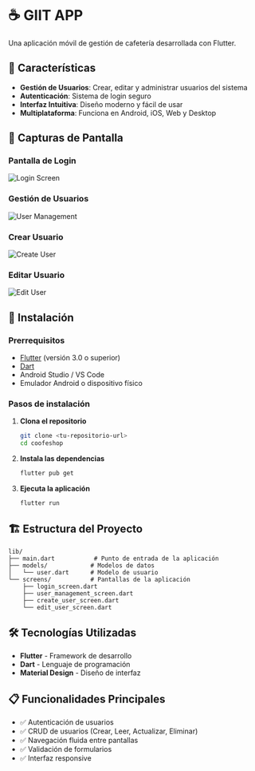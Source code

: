 # ☕ GIIT APP

Una aplicación móvil de gestión de cafetería desarrollada con Flutter.

## 📱 Características

- **Gestión de Usuarios**: Crear, editar y administrar usuarios del sistema
- **Autenticación**: Sistema de login seguro
- **Interfaz Intuitiva**: Diseño moderno y fácil de usar
- **Multiplataforma**: Funciona en Android, iOS, Web y Desktop

## 📸 Capturas de Pantalla

### Pantalla de Login
![Login Screen](screenshots/login_screen.png)

### Gestión de Usuarios
![User Management](screenshots/user_management.png)

### Crear Usuario
![Create User](screenshots/create_user.png)

### Editar Usuario
![Edit User](screenshots/edit_user.png)

## 🚀 Instalación

### Prerrequisitos
- [Flutter](https://flutter.dev/) (versión 3.0 o superior)
- [Dart](https://dart.dev/) 
- Android Studio / VS Code
- Emulador Android o dispositivo físico

### Pasos de instalación

1. **Clona el repositorio**
   ```bash
   git clone <tu-repositorio-url>
   cd coofeshop
   ```

2. **Instala las dependencias**
   ```bash
   flutter pub get
   ```

3. **Ejecuta la aplicación**
   ```bash
   flutter run
   ```

## 🏗️ Estructura del Proyecto

```
lib/
├── main.dart           # Punto de entrada de la aplicación
├── models/            # Modelos de datos
│   └── user.dart      # Modelo de usuario
└── screens/           # Pantallas de la aplicación
    ├── login_screen.dart
    ├── user_management_screen.dart
    ├── create_user_screen.dart
    └── edit_user_screen.dart
```

## 🛠️ Tecnologías Utilizadas

- **Flutter** - Framework de desarrollo
- **Dart** - Lenguaje de programación
- **Material Design** - Diseño de interfaz

## 📋 Funcionalidades Principales

- ✅ Autenticación de usuarios
- ✅ CRUD de usuarios (Crear, Leer, Actualizar, Eliminar)
- ✅ Navegación fluida entre pantallas
- ✅ Validación de formularios
- ✅ Interfaz responsive

